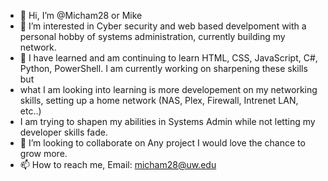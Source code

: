- 👋 Hi, I’m @Micham28 or Mike
- 👀 I’m interested in Cyber security and web based develpoment with a personal hobby of systems administration, currently building my network.
- 🌱 I have learned and am continuing to learn HTML, CSS, JavaScript, C#, Python, PowerShell. I am currently working on sharpening these skills but 
- what I am looking into learning is more developement on my networking skills, setting up a home network (NAS, Plex, Firewall, Intrenet LAN, etc..)
- I am trying to shapen my abilities in Systems Admin while not letting my developer skills fade.
- 💞️ I’m looking to collaborate on Any project I would love the chance to grow more.
- 📫 How to reach me, Email: micham28@uw.edu 
